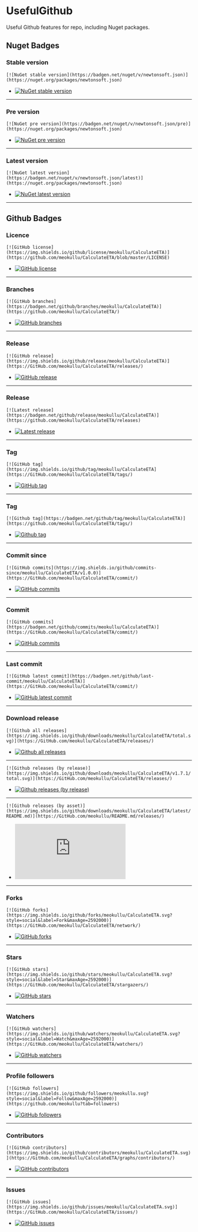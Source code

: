 # UsefulGithub
Useful Github features for repo, including Nuget packages.

## Nuget Badges

### Stable version
```[![NuGet stable version](https://badgen.net/nuget/v/newtonsoft.json)](https://nuget.org/packages/newtonsoft.json)```

* [![NuGet stable version](https://badgen.net/nuget/v/CalculateETA)](https://nuget.org/packages/CalculateETA)
***

### Pre version

```[![NuGet pre version](https://badgen.net/nuget/v/newtonsoft.json/pre)](https://nuget.org/packages/newtonsoft.json)```

* [![NuGet pre version](https://badgen.net/nuget/v/CalculateETA/pre)](https://nuget.org/packages/CalculateETA)
***

 ### Latest version

```[![NuGet latest version](https://badgen.net/nuget/v/newtonsoft.json/latest)](https://nuget.org/packages/newtonsoft.json)```
* [![NuGet latest version](https://badgen.net/nuget/v/CalculateETA/latest)](https://nuget.org/packages/CalculateETA)
***

## Github Badges

### Licence
```[![GitHub license](https://img.shields.io/github/license/meokullu/CalculateETA)](https://github.com/meokullu/CalculateETA/blob/master/LICENSE)```

* [![GitHub license](https://img.shields.io/github/license/meokullu/CalculateETA)](https://github.com/meokullu/CalculateETA/blob/master/LICENSE)
***

### Branches

```[![GitHub branches](https://badgen.net/github/branches/meokullu/CalculateETA)](https://github.com/meokullu/CalculateETA/)```
* [![GitHub branches](https://badgen.net/github/branches/meokullu/CalculateETA)](https://github.com/meokullu/CalculateETA)
***

### Release
```[![GitHub release](https://img.shields.io/github/release/meokullu/CalculateETA)](https://GitHub.com/meokullu/CalculateETA/releases/)```
* [![GitHub release](https://img.shields.io/github/release/meokullu/CalculateETA)](https://GitHub.com/meokullu/CalculateETA/releases/)
***

### Release
```[![Latest release](https://badgen.net/github/release/meokullu/CalculateETA)](https://github.com/meokullu/CalculateETA/releases)```
* [![Latest release](https://badgen.net/github/release/meokullu/CalculateETA)](https://github.com/meokullu/CalculateETA/releases)
***

### Tag
```[![GitHub tag](https://img.shields.io/github/tag/meokullu/CalculateETA](https://GitHub.com/meokullu/CalculateETA/tags/)```
* [![GitHub tag](https://img.shields.io/github/tag/meokullu/CalculateETA)](https://GitHub.com/meokullu/CalculateETA/tags/)
***

### Tag
```[![Github tag](https://badgen.net/github/tag/meokullu/CalculateETA)](https://github.com/meokullu/CalculateETA/tags/)```
* [![Github tag](https://badgen.net/github/tag/meokullu/CalculateETA)](https://github.com/meokullu/CalculateETA/tags/)
***

### Commit since
```[![GitHub commits](https://img.shields.io/github/commits-since/meokullu/CalculateETA/v1.0.0)](https://GitHub.com/meokullu/CalculateETA/commit/)```
* [![GitHub commits](https://img.shields.io/github/commits-since/meokullu/CalculateETA/v1.1.0)](https://GitHub.com/meokullu/CalculateETA/commit/)
***

###  Commit
```[![GitHub commits](https://badgen.net/github/commits/meokullu/CalculateETA)](https://GitHub.com/meokullu/CalculateETA/commit/)```
* [![GitHub commits](https://badgen.net/github/commits/meokullu/CalculateETA)](https://GitHub.com/meokullu/CalculateETA/commit/)
***

### Last commit
```[![GitHub latest commit](https://badgen.net/github/last-commit/meokullu/CalculateETA)](https://GitHub.com/meokullu/CalculateETA/commit/)```
* [![GitHub latest commit](https://badgen.net/github/last-commit/meokullu/CalculateETA)](https://GitHub.com/meokullu/CalculateETA/commit/)
***

### Download release
```[![Github all releases](https://img.shields.io/github/downloads/meokullu/CalculateETA/total.svg)](https://GitHub.com/meokullu/CalculateETA/releases/)```
* [![Github all releases](https://img.shields.io/github/downloads/meokullu/CalculateETA/total.svg)](https://GitHub.com/meokullu/CalculateETA/releases/)
***

```[![Github releases (by release)](https://img.shields.io/github/downloads/meokullu/CalculateETA/v1.7.1/total.svg)](https://GitHub.com/meokullu/CalculateETA/releases/)```
* [![Github releases (by release)](https://img.shields.io/github/downloads/meokullu/CalculateETA/v1.7.1/total.svg)](https://GitHub.com/meokullu/CalculateETA/releases/)
***

```[![Github releases (by asset)](https://img.shields.io/github/downloads/meokullu/CalculateETA/latest/README.md)](https://GitHub.com/meokullu/README.md/releases/)```
* [![Github releases (by asset)](https://img.shields.io/github/downloads/meokullu/CalculateETA/latest/README.md)](https://GitHub.com/meokullu/CalculateETA/releases/)
***

### Forks
```[![GitHub forks](https://img.shields.io/github/forks/meokullu/CalculateETA.svg?style=social&label=Fork&maxAge=2592000)](https://GitHub.com/meokullu/CalculateETA/network/)```
* [![GitHub forks](https://img.shields.io/github/forks/meokullu/CalculateETA.svg?style=social&label=Fork&maxAge=2592000)](https://GitHub.com/meokullu/CalculateETA/network/)
***

### Stars
```[![GitHub stars](https://img.shields.io/github/stars/meokullu/CalculateETA.svg?style=social&label=Star&maxAge=2592000)](https://GitHub.com/meokullu/CalculateETA/stargazers/)```
* [![GitHub stars](https://img.shields.io/github/stars/meokullu/CalculateETA.svg?style=social&label=Star&maxAge=2592000)](https://GitHub.com/meokullu/CalculateETA/stargazers/)
***

### Watchers
```[![GitHub watchers](https://img.shields.io/github/watchers/meokullu/CalculateETA.svg?style=social&label=Watch&maxAge=2592000)](https://GitHub.com/meokullu/CalculateETA/watchers/)```
* [![GitHub watchers](https://img.shields.io/github/watchers/Naereen/StrapDown.js.svg?style=social&label=Watch&maxAge=2592000)](https://GitHub.com/Naereen/StrapDown.js/watchers/)
***

### Profile followers
```[![GitHub followers](https://img.shields.io/github/followers/meokullu.svg?style=social&label=Follow&maxAge=2592000)](https://github.com/meokullu?tab=followers)```
* [![GitHub followers](https://img.shields.io/github/followers/meokullu.svg?style=social&label=Follow&maxAge=2592000)](https://github.com/meokullu?tab=followers)
***

### Contributors
```[![GitHub contributors](https://img.shields.io/github/contributors/meokullu/CalculateETA.svg)](https://GitHub.com/meokullu/CalculateETA/graphs/contributors/)```
* [![GitHub contributors](https://img.shields.io/github/contributors/meokullu/CalculateETA.svg)](https://GitHub.com/meokullu/CalculateETA/graphs/contributors/)
***

### Issues
```[![GitHub issues](https://img.shields.io/github/issues/meokullu/CalculateETA.svg)](https://GitHub.com/meokullu/CalculateETA/issues/)```
* [![GitHub issues](https://img.shields.io/github/issues/meokullu/CalculateETA.svg)](https://GitHub.com/meokullu/CalculateETA/issues/)
